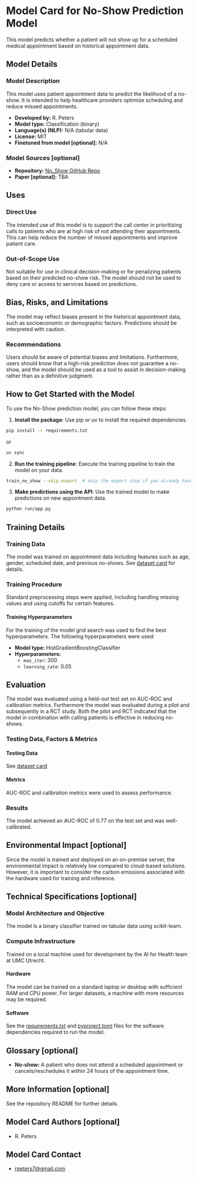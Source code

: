 <!-- Adapted from hugging face template: https://github.com/huggingface/huggingface_hub/blob/main/src/huggingface_hub/templates/modelcard_template.md -->

# Model Card for No-Show Prediction Model

This model predicts whether a patient will not show up for a scheduled medical appointment based on historical appointment data.

## Model Details

### Model Description

This model uses patient appointment data to predict the likelihood of a no-show. It is intended to help healthcare providers optimize scheduling and reduce missed appointments.

- **Developed by:** R. Peters
- **Model type:** Classification (binary)
- **Language(s) (NLP):** N/A (tabular data)
- **License:** MIT
- **Finetuned from model [optional]:** N/A

### Model Sources [optional]

- **Repository:** [No_Show GitHub Repo](https://github.com/rpeters7/No_Show)
- **Paper [optional]:** TBA

## Uses

### Direct Use

The intended use of this model is to support the call center in prioritizing calls to patients who are at high risk of not attending their appointments. This can help reduce the number of missed appointments and improve patient care.

### Out-of-Scope Use
Not suitable for use in clinical decision-making or for penalizing patients based on their predicted no-show risk. The model should not be used to deny care or access to services based on predictions.

## Bias, Risks, and Limitations

The model may reflect biases present in the historical appointment data, such as socioeconomic or demographic factors. Predictions should be interpreted with caution.

### Recommendations

Users should be aware of potential biases and limitations. Furthermore, users should know that a high-risk prediction does not guarantee a no-show, and the model should be used as a tool to assist in decision-making rather than as a definitive judgment.

## How to Get Started with the Model

To use the No-Show prediction model, you can follow these steps:
1. **Install the package**: Use pip or uv to install the required dependencies.
```bash
pip install -r requirements.txt
```
   or
```bash
uv sync
```
2. **Run the training pipeline**: Execute the training pipeline to train the model on your data.
```bash
train_no_show --skip-export  # skip the export step if you already have the data
```
3. **Make predictions using the API**: Use the trained model to make predictions on new appointment data.
```bash
python run/app.py
```

## Training Details

### Training Data

The model was trained on appointment data including features such as age, gender, scheduled date, and previous no-shows. See [dataset card](dataset_card.md) for details.

### Training Procedure 

Standard preprocessing steps were applied, including handling missing values and using cutoffs for certain features.

#### Training Hyperparameters

For the training of the model grid search was used to find the best hyperparameters. The following hyperparameters were used:

- **Model type:** HistGradientBoostingClassifier
- **Hyperparameters:**
    - `max_iter`: 300
    - `learning_rate`: 0.05


## Evaluation

The model was evaluated using a held-out test set on AUC-ROC and calibration metrics. Furthermore the model was evaluated during a pilot and subsequently in a RCT study.
Both the pilot and RCT indicated that the model in combination with calling patients is effective in reducing no-shows.

### Testing Data, Factors & Metrics

#### Testing Data

See [dataset card](dataset_card.md)

#### Metrics

AUC-ROC and calibration metrics were used to assess performance.

### Results

The model achieved an AUC-ROC of 0.77 on the test set and was well-calibrated.

## Environmental Impact [optional]

Since the model is trained and deployed on an on-premise server, the environmental impact is relatively low compared to cloud-based solutions. However, it is important to consider the carbon emissions associated with the hardware used for training and inference.

## Technical Specifications [optional]

### Model Architecture and Objective

The model is a binary classifier trained on tabular data using scikit-learn.

### Compute Infrastructure

Trained on a local machine used for development by the AI for Health team at UMC Utrecht.

#### Hardware

The model can be trained on a standard laptop or desktop with sufficient RAM and CPU power. For larger datasets, a machine with more resources may be required.

#### Software

See the [requirements.txt](https://raw.githubusercontent.com/UMCU-Digital-Health/No_Show/refs/heads/main/requirements.txt) and [pyproject.toml](https://raw.githubusercontent.com/UMCU-Digital-Health/No_Show/refs/heads/main/pyproject.toml) files for the software dependencies required to run the model.

## Glossary [optional]

- **No-show:** A patient who does not attend a scheduled appointment or cancels/reschedules it within 24 hours of the appointment time.

## More Information [optional]

See the repository README for further details.

## Model Card Authors [optional]

* R. Peters

## Model Card Contact

* rpeters7@gmail.com
